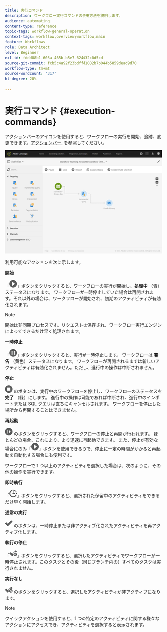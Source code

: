 ```yaml
---
title: 実行コマンド
description: ワークフロー実行コマンドの使用方法を説明します。
audience: automating
content-type: reference
topic-tags: workflow-general-operation
context-tags: workflow,overview;workflow,main
feature: Workflows
role: Data Architect
level: Beginner
exl-id: fddd88b1-603a-465b-b5e7-624632c0d5cd
source-git-commit: fcb5c4a92f23bdffd1082b7b044b5859dead9d70
workflow-type: tm+mt
source-wordcount: '317'
ht-degree: 20%

---
```


# 実行コマンド {#execution-commands}

アクションバーのアイコンを使用すると、ワークフローの実行を開始、追跡、変更できます。 [&#x200B; アクションバー &#x200B;](../../automating/using/workflow-interface.md#action-bar) を参照してください。

![](assets/wkf_execution_2.png)

利用可能なアクションを次に示します。

**開始**

「![](assets/play_darkgrey-24px.png)」ボタンをクリックすると、ワークフローの実行が開始し、**処理中** （青）ステータスになります。 ワークフローが一時停止していた場合は再開されます。それ以外の場合は、ワークフローが開始され、初期のアクティビティが有効化されます。

>[!NOTE]
>
>開始は非同期プロセスです。リクエストは保存され、ワークフロー実行エンジンによってできるだけ早く処理されます。

**一時停止**

「![](assets/pause_darkgrey-24px.png)」ボタンをクリックすると、実行が一時停止します。 ワークフローは **警告** （黄色）ステータスになります。 ワークフローが再開されるまでは新しいアクティビティは有効化されません。ただし、進行中の操作は中断されません。

**停止**

![](assets/stop_darkgrey-24px.png) のボタンは、実行中のワークフローを停止し、ワークフローのステータスを **完了** （緑）にします。 進行中の操作は可能であれば中断され、進行中のインポートまたは SQL クエリは直ちにキャンセルされます。 ワークフローを停止した場所から再開することはできません。

**再起動**

![](assets/pauseplay_darkgrey-24px.png) のボタンをクリックすると、ワークフローの停止と再開が行われます。 ほとんどの場合、これにより、より迅速に再起動できます。 また、停止が有効な場合にのみ「![](assets/play_darkgrey-24px.png)」ボタンを使用できるので、停止に一定の時間がかかると再起動を自動化する場合にも便利です。

ワークフローで 1 つ以上のアクティビティを選択した場合は、次のように、その他の操作を実行できます。

**即時執行**

「![](assets/pending_darkgrey-24px.png)」ボタンをクリックすると、選択された保留中のアクティビティをできるだけ早く開始します。

**通常の実行**

![](assets/check_darkgrey-24px.png) のボタンは、一時停止または非アクティブ化されたアクティビティを再アクティブ化します。

**執行の停止**

「![](assets/check_pause_darkgrey-24px.png)」ボタンをクリックすると、選択したアクティビティでワークフローが一時停止されます。このタスクとその後（同じブランチ内の）すべてのタスクは実行されません。

**実行なし**

![](assets/checkdisable.png) のボタンをクリックすると、選択したアクティビティが非アクティブになります。

>[!NOTE]
>
>クイックアクションを使用すると、1 つの特定のアクティビティに関する様々なアクションにアクセスでき、アクティビティを選択すると表示されます。
